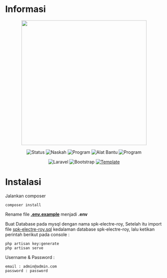 # Informasi 

<p align="center"><a href="https://laravel.com" target="_blank"><img src="https://raw.githubusercontent.com/laravel/art/master/logo-lockup/5%20SVG/2%20CMYK/1%20Full%20Color/laravel-logolockup-cmyk-red.svg" width="400"></a></p>

<p align="center">
<img src="https://img.shields.io/static/v1.svg?label=Status Mahasiswa&message=Lulus&color=green" alt="Status">
<img src="https://img.shields.io/static/v1.svg?label=Naskah&message=100%&color=green" alt="Naskah">
<img src="https://img.shields.io/static/v1.svg?label=Program&message=100%&color=green" alt="Program">
<img src="https://img.shields.io/static/v1.svg?label=Metode&message=Monte Carlo&color=important" alt="Alat Bantu">
    <img src="https://img.shields.io/static/v1.svg?label=Alat Bantu Pengembangan Sistem&message=Flowchart&color=9cf" alt="Program">
</p>

<p align="center">
    <img src="https://img.shields.io/static/v1.svg?label=Laravel&message=7&color=red" alt="Laravel">
    <img src="https://img.shields.io/static/v1.svg?label=Bootstrap&message=4&color=blue" alt="Bootstrap">
     <a href="https://adminlte.io/themes/v3">
    <img src="https://img.shields.io/static/v1.svg?label=Template&message=AdminLTE&color=blue" alt="Template">
 </a>
</p>

# Instalasi
Jalankan composer
```install
composer install
```

Rename file **[.env.example](https://github.com/HMsyah23/spk-moora-yuda/blob/main/.env.example)** menjadi **.env**

Buat Database pada mysql dengan nama spk-electre-roy, Setelah itu import file [spk-electre-roy.sql](https://github.com/HMsyah23/spk-moora-yuda/blob/main/spk-electre-roy.sql) kedalaman database spk-electre-roy, lalu ketikan perintah berikut pada console :
```
php artisan key:generate
php artisan serve
```
Username & Password :
```
email : admin@admin.com
password : password
```
